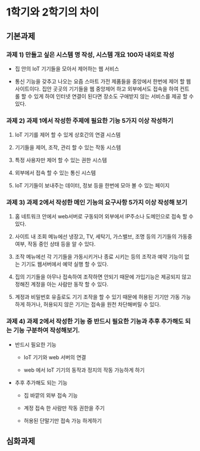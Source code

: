 # 1학기와 2학기의 차이


## 기본과제


### 과제 1) 만들고 싶은 시스템 명 작성, 시스템 개요 100자 내외로 작성

- 집 안의 IoT 기기들을 모아서 제어하는 웹 서비스

- 통신 기능을 갖추고 나오는 요즘 스마트 가전 제품들을 중앙에서 한번에 제어 할 웹사이트이다. 집안 곳곳의 기기들을 웹 중앙제어 하고 외부에서도 접속을 하여 컨트롤 할 수 있게 하여 인터넷 연결이 된다면 장소도 구애받지 않는 서비스를 제공 할 수 있다.



### 과제 2) 과제 1에서 작성한 주제에 필요한 기능 5가지 이상 작성하기

1. IoT 기기를 제어 할 수 있게 상호간의 연결 시스템

2. 기기들을 제어, 조작, 관리 할 수 있는 작동 시스템

3. 특정 사용자만 제어 할 수 있는 권한 시스템

4. 외부에서 접속 할 수 있는 통신 시스템

5. IoT 기기들이 보내주는 데이터, 정보 등을 한번에 모아 볼 수 있는 페이지



### 과제 3) 과제 2에서 작성한 메인 기능의 요구사항 5가지 이상 작성해 보기

1. 홈 네트워크 안에서 web서버로 구동되어 외부에서 IP주소나 도메인으로 접속 할 수 있다.

2. 사이트 내 조회 메뉴에선 냉장고, TV, 세탁기, 가스밸브, 조명 등의 기기들의 가동중 여부, 작동 중인 상태 등을 알 수 있다.

3. 조작 메뉴에선 각 기기들을 가동시키거나 종료 시키는 등의 조작과 예약 기능이 없는 기기도 웹서버에서 예약 실행 할 수 있다.

4. 집의 기기들을 아무나 접속하여 조작하면 안되기 때문에 가입기능은 제공되지 않고 정해진 계정을 아는 사람만 동작 할 수 있다.

5. 계정과 비밀번호 유출로도 기기 조작을 할 수 있기 때문에 허용된 기기만 가동 가능하게 하거나, 허용되지 않은 기기는 접속을 원천 차단해버릴 수 있다.



### 과제 4) 과제 2에서 작성한 기능 중 반드시 필요한 기능과 추후 추가해도 되는 기능 구분하여 작성해보기.



- 반드시 필요한 기능

    - IoT 기기와 web 서버의 연결

    - web 에서 IoT 기기의 동작과 정지의 작동 가능하게 하기


- 추후 추가해도 되는 기능

    - 집 바깥의 외부 접속 기능

    - 계정 접속 한 사람만 작동 권한을 주기

    - 허용된 단말기만 접속 가능 하게하기



## 심화과제



